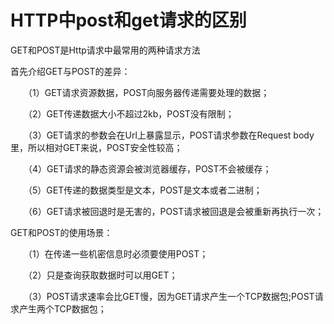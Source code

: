 # HTTP中post和get请求的区别

GET和POST是Http请求中最常用的两种请求方法

首先介绍GET与POST的差异：

　　（1）GET请求资源数据，POST向服务器传递需要处理的数据；

　　（2）GET传递数据大小不超过2kb，POST没有限制；

　　（3）GET请求的参数会在Url上暴露显示，POST请求参数在Request body里，所以相对GET来说，POST安全性较高；

　　（4）GET请求的静态资源会被浏览器缓存，POST不会被缓存；

　　（5）GET传递的数据类型是文本，POST是文本或者二进制；

　　（6）GET请求被回退时是无害的，POST请求被回退是会被重新再执行一次；

GET和POST的使用场景：

　　（1）在传递一些机密信息时必须要使用POST；

　　（2）只是查询获取数据时可以用GET；

　　（3）POST请求速率会比GET慢，因为GET请求产生一个TCP数据包;POST请求产生两个TCP数据包；